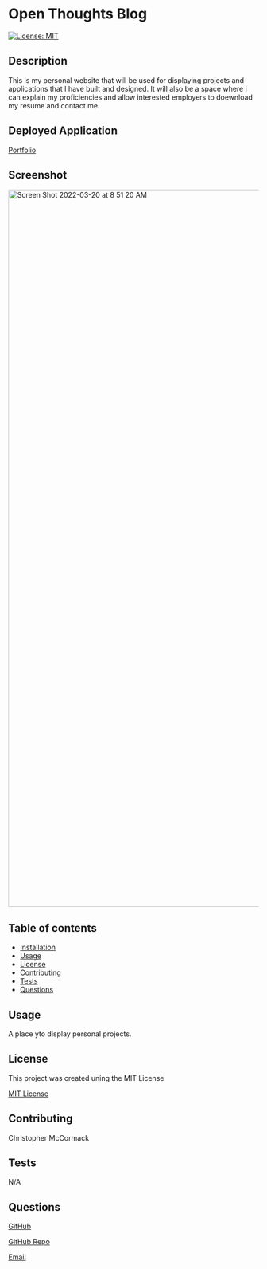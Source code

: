 
# Open Thoughts Blog
[![License: MIT](https://img.shields.io/badge/License-MIT-yellow.svg)](https://opensource.org/licenses/MIT)

  ## Description
  This is my personal website that will be used for displaying projects and applications that I have built and designed. It will also be a space where i can explain my proficiencies and allow interested employers to doewnload my resume and contact me. 

  ## Deployed Application
  [Portfolio](https://cmccormack92.github.io/c.mccormack/)
  
  ## Screenshot
  <img width="1440" alt="Screen Shot 2022-03-20 at 8 51 20 AM" src="https://user-images.githubusercontent.com/86354138/159163189-29b8bd47-f9c8-41f8-9da3-ea30b6c2cbc9.png">

  ## Table of contents

  * [Installation](#installation)
  * [Usage](#usage)
  * [License](#license)
  * [Contributing](#contributing)
  * [Tests](#tests)
  * [Questions](#questions)


  ## Usage
  A place yto display personal projects.
  
  ## License
  This project was created uning the MIT License
 

  [MIT License](https://choosealicense.com/licenses/mit/)


  ## Contributing
  Christopher McCormack

  ## Tests
  N/A

  ## Questions

  [GitHub](https://github.com/CmcCormack92)
  
  [GitHub Repo](https://github.com/CmcCormack92/c.mccormack-react-portfolio)

  [Email](mailto:chrismack135@gmail.com)